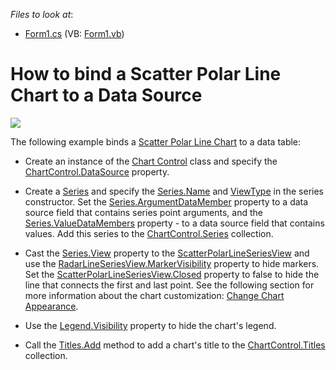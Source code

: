 <!-- default file list -->
*Files to look at*:

* [Form1.cs](./CS/ScatterPolarLine/Form1.cs) (VB: [Form1.vb](./VB/ScatterPolarLine/Form1.vb))
<!-- default file list end -->
# How to bind a Scatter Polar Line Chart to a Data Source

![](https://github.com/DevExpress-Examples/how-to-bind-scatter-polar-line-chart-to-data-source/images/chart.png)

 The following example binds a [Scatter Polar Line Chart](xref:113900) to a data table:

* Create an instance of the [Chart Control](xref:DevExpress.XtraCharts.ChartControl) class and specify the [ChartControl.DataSource](xref:DevExpress.XtraCharts.ChartControl.DataSource) property.

* Create a [Series](xref:DevExpress.XtraCharts.Series) and specify the [Series.Name](xref:DevExpress.XtraCharts.Series.Name) and [ViewType](xref:DevExpress.XtraCharts.ViewType) in the series constructor. Set the [Series.ArgumentDataMember](xref:DevExpress.XtraCharts.SeriesBase.ArgumentDataMember) property to a data source field that contains series point arguments, and the [Series.ValueDataMembers](xref:DevExpress.XtraCharts.SeriesBase.ValueDataMembers) property - to a data source field that contains values. Add this series to the [ChartControl.Series](xref:DevExpress.XtraCharts.ChartControl.Series) collection.
 
* Cast the [Series.View](xref:DevExpress.XtraCharts.SeriesBase.View) property to the [ScatterPolarLineSeriesView](xref:DevExpress.XtraCharts.ScatterPolarLineSeriesView) and use the [RadarLineSeriesView.MarkerVisibility](xref:DevExpress.XtraCharts.RadarLineSeriesView.MarkerVisibility) property to hide markers. Set the [ScatterPolarLineSeriesView.Closed](xref:DevExpress.XtraCharts.RadarLineSeriesView.Closed) property to false to hide the line that connects the first and last point. See the following section for more information about the chart customization: [Change Chart Appearance](#change-chart-appearance).    

* Use the [Legend.Visibility](xref:DevExpress.XtraCharts.Legend.Visibility) property to hide the chart's legend.

* Call the [Titles.Add](xref:DevExpress.XtraCharts.ChartTitleCollection.Add(DevExpress.XtraCharts.ChartTitle)) method to add a chart's title to the [ChartControl.Titles](xref:DevExpress.XtraCharts.ChartControl.Titles) collection.


<br/>
